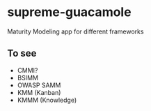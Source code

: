 # supreme-guacamole
Maturity Modeling app for different frameworks

## To see

- CMMI?
- BSIMM
- OWASP SAMM
- KMM (Kanban)
- KMMM (Knowledge)
